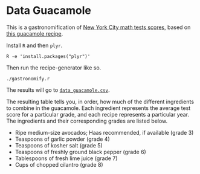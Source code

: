 Data Guacamole
=====
This is a gastronomification of 
[New York City math tests scores](https://data.cityofnewyork.us/Education/Math-Test-Results-2006-2012-District-All-Students/7yig-nj52),
based on [this guacamole recipe](http://www.theyummylife.com/guacamole).

Install `R` and then `plyr`.

    R -e 'install.packages("plyr")'

Then run the recipe-generator like so.

    ./gastronomify.r

The results will go to [`data_guacamole.csv`](data_guacamole.csv).

The resulting table tells you, in order, how much of the different ingredients
to combine in the guacamole. Each ingredient represents the average test score
for a particular grade, and each recipe represents a particular year. The
ingredients and their corresponding grades are listed below.

* Ripe medium-size avocados; Haas recommended, if available (grade 3)
* Teaspoons of garlic powder (grade 4)
* Teaspoons of kosher salt (grade 5)
* Teaspoons of freshly ground black pepper (grade 6)
* Tablespoons of fresh lime juice (grade 7)
* Cups of chopped cilantro (grade 8)

